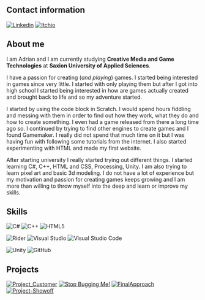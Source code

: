 ## Contact information
[![Linkedin](https://img.shields.io/badge/LinkedIn-LinkedIn?style=for-the-badge&logo=linkedin&logoColor=white&labelColor=%230A66C2&color=%230A66C2)](https://www.linkedin.com/in/adrian-georgiev-8b9134234/)
[![Itchio](https://img.shields.io/badge/Itch.io-Itchio?style=for-the-badge&logo=itchdotio&logoColor=white&labelColor=%23FA5C5C&color=%23FA5C5C)](https://adrian-georgiev.itch.io/)


## About me
I am Adrian and I am currently studying **Creative Media and Game Technologies** at **Saxion University of Applied Sciences**.

I have a passion for creating (_and playing_) games. I started being interested in games since very little. I started with only playing them but after I got into high school I started being interested in how are games actually created and brought back to life and so my adventure started.

I started by using the code block in Scratch. I would spend hours fiddling and messing with them in order to find out how they work, what they do and how to create something. I even had a game released from there a long time ago so. I continued by trying to find other engines to create games and I found Gamemaker. I really did not spend that much time on it but I was having fun with following some tutorials from the internet. I also started experimenting with HTML and made my first website.

After starting university I really started trying out different things. I started learning C#, C++, HTML and CSS, Processing, Unity. I am also trying to learn pixel art and basic 3d modeling. I do not have a lot of experience but my motivation and passion for creating games keeps growing and I am more than willing to throw myself into the deep and learn or improve my skills.

## Skills
![C#](https://img.shields.io/badge/C%23-csharp?style=for-the-badge&logo=csharp&logoColor=white&labelColor=%23239120&color=%23239120)
![C++](https://img.shields.io/badge/C%2B%2B-cplusplus?style=for-the-badge&logo=cplusplus&logoColor=white&labelColor=%2300599C&color=%2300599C)
![HTML5](https://img.shields.io/badge/HTML-html5?style=for-the-badge&logo=html5&logoColor=white&labelColor=%23E34F26&color=%23E34F26)

![Rider](https://img.shields.io/badge/Rider-rider?style=for-the-badge&logo=rider&logoColor=white&labelColor=%23FF0000&color=%23FF0000)
![Visual Studio](https://img.shields.io/badge/Visual%20Studio-visualstudio?style=for-the-badge&logo=visualstudio&logoColor=white&labelColor=%235C2D91&color=%235C2D91)
![Visual Studio Code](https://img.shields.io/badge/Visual%20Studio%20Code-visualstudiocode?style=for-the-badge&logo=visualstudiocode&logoColor=white&labelColor=%23007ACC&color=%23007ACC)

![Unity](https://img.shields.io/badge/Unity-unity?style=for-the-badge&logo=unity&logoColor=white&labelColor=%23000000&color=%23000000)
![GitHub](https://img.shields.io/badge/GitHub-github?style=for-the-badge&logo=github&logoColor=white&labelColor=%23000000&color=%23000000)

## Projects
[![Project_Customer](https://github-readme-stats.vercel.app/api/pin/?username=ScrungeDistrugatorul&repo=Project_Customer&theme=dark)](https://github.com/ScrungeDistrugatorul/Project_Customer)
[![Stop Bugging Me!](https://github-readme-stats.vercel.app/api/pin/?username=MythicalSora&repo=MilkJam&theme=dark)](https://github.com/MythicalSora/MilkJam)
[![FinalApproach](https://github-readme-stats.vercel.app/api/pin/?username=Taiix7&repo=FinalApproach&theme=dark)](https://github.com/Taiix7/FinalApproach)
[![Project-Showoff](https://github-readme-stats.vercel.app/api/pin/?username=Unrealitix&repo=Project-Showoff&theme=dark)](https://github.com/Unrealitix/Project-Showoff)
